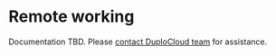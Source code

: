 # Remote working

Documentation TBD. Please [contact DuploCloud team](https://duplocloud.com/company/contact-us/) for assistance.
